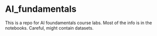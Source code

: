 # AI_fundamentals

This is a repo for AI foundamentals course labs. Most of the info is in the notebooks. Careful, might contain datasets.
